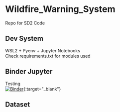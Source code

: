 # Wildfire_Warning_System
Repo for SD2 Code  
## Dev System
WSL2 + Pyenv + Jupyter Notebooks  
Check requirements.txt for modules used  

## Binder Jupyter  
Testing  
[![Binder](https://mybinder.org/badge_logo.svg)](https://mybinder.org/v2/gh/3keepmovingforward3/Wildfire_Warning_System/main){:target="_blank"}  

## Dataset  
